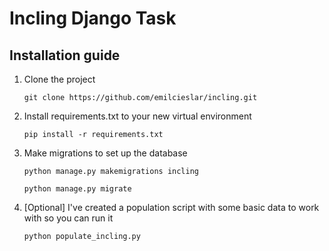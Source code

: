 # Incling Django Task

## Installation guide

1. Clone the project

    `git clone https://github.com/emilcieslar/incling.git`

2. Install requirements.txt to your new virtual environment

    `pip install -r requirements.txt`

3. Make migrations to set up the database

    `python manage.py makemigrations incling`

    `python manage.py migrate`

4. [Optional] I've created a population script with some basic data to work with so you can run it

    `python populate_incling.py`

